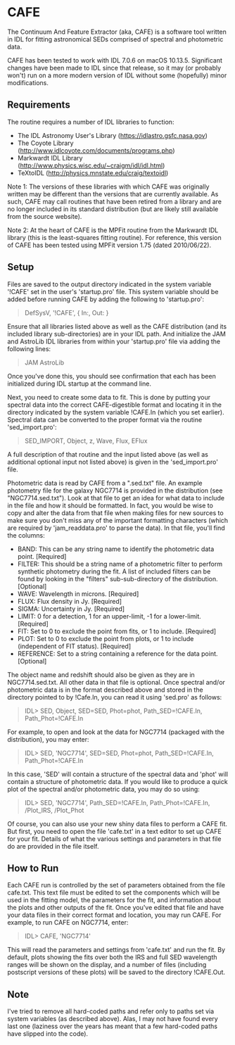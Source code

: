 # CAFE

The Continuum And Feature Extractor (aka, CAFE) is a software tool written in IDL for fitting astronomical SEDs comprised of spectral and photometric data.

CAFE has been tested to work with IDL 7.0.6 on macOS 10.13.5. Significant changes have been made to IDL since that release, so it may (or probably won't) run on a more modern version of IDL without some (hopefully) minor modifications.

## Requirements

The routine requires a number of IDL libraries to function:

- The IDL Astronomy User's Library (https://idlastro.gsfc.nasa.gov)
- The Coyote Library (http://www.idlcoyote.com/documents/programs.php)
- Markwardt IDL Library (http://www.physics.wisc.edu/~craigm/idl/idl.html)
- TeXtoIDL (http://physics.mnstate.edu/craig/textoidl)

Note 1: The versions of these libraries with which CAFE was originally written may be different than the versions that are currently available. As such, CAFE may call routines that have been retired from a library and are no longer included in its standard distribution (but are likely still available from the source website).

Note 2: At the heart of CAFE is the MPFit routine from the Markwardt IDL library (this is the least-squares fitting routine). For reference, this version of CAFE has been tested using MPFit version 1.75 (dated 2010/06/22).

## Setup

Files are saved to the output directory indicated in the system variable '!CAFE' set in the user's 'startup.pro' file. This system variable should be added before running CAFE by adding the following to 'startup.pro':

> DefSysV, '!CAFE', { In:<insert input directory>, Out:<insert output dir> }

Ensure that all libraries listed above as well as the CAFE distribution (and its included library sub-directories) are in your IDL path. And initialize the JAM and AstroLib IDL libraries from within your 'startup.pro' file via adding the following lines:

> JAM
> AstroLib

Once you've done this, you should see confirmation that each has been initialized during IDL startup at the command line.

Next, you need to create some data to fit. This is done by putting your spectral data into the correct CAFE-digestible format and locating it in the directory indicated by the system variable !CAFE.In (which you set earlier). Spectral data can be converted to the proper format via the routine 'sed_import.pro':

> SED_IMPORT, Object, z, Wave, Flux, EFlux

A full description of that routine and the input listed above (as well as additional optional input not listed above) is given in the 'sed_import.pro' file. 

Photometric data is read by CAFE from a ".sed.txt" file. An example photometry file for the galaxy NGC7714 is provided in the distribution (see "NGC7714.sed.txt"). Look at that file to get an idea for what data to include in the file and how it should be formatted. In fact, you would be wise to copy and alter the data from that file when making files for new sources to make sure you don't miss any of the important formatting characters (which are required by 'jam_readdata.pro' to parse the data). In that file, you'll find the columns:

- BAND: This can be any string name to identify the photometric data point. [Required]
- FILTER: This should be a string name of a photometric filter to perform synthetic photometry during the fit. A list of included filters can be found by looking in the "filters" sub-sub-directory of the distribution. [Optional]
- WAVE: Wavelength in microns. [Required]
- FLUX: Flux density in Jy. [Required]
- SIGMA: Uncertainty in Jy. [Required]
- LIMIT: 0 for a detection, 1 for an upper-limit, -1 for a lower-limit. [Required]
- FIT: Set to 0 to exclude the point from fits, or 1 to include. [Required]
- PLOT: Set to 0 to exclude the point from plots, or 1 to include (independent of FIT status). [Required]
- REFERENCE: Set to a string containing a reference for the data point. [Optional]

The object name and redshift should also be given as they are in NGC7714.sed.txt. All other data in that file is optional. Once spectral and/or photometric data is in the format described above and stored in the directory pointed to by !Cafe.In, you can read it using 'sed.pro' as follows:

>IDL> SED, Object, SED=SED, Phot=phot, Path_SED=!CAFE.In, Path_Phot=!CAFE.In
       
For example, to open and look at the data for NGC7714 (packaged with the distribution), you may enter:

>IDL> SED, 'NGC7714', SED=SED, Phot=phot, Path_SED=!CAFE.In, Path_Phot=!CAFE.In

In this case, 'SED' will contain a structure of the spectral data and 'phot' will contain a structure of photometric data. If you would like to produce a quick plot of the spectral and/or photometric data, you may do so using:

>IDL> SED, 'NGC7714', Path_SED=!CAFE.In, Path_Phot=!CAFE.In, /Plot_IRS, /Plot_Phot

Of course, you can also use your new shiny data files to perform a CAFE fit. But first, you need to open the file 'cafe.txt' in a text editor to set up CAFE for your fit. Details of what the various settings and parameters in that file do are provided in the file itself.

## How to Run

Each CAFE run is controlled by the set of parameters obtained from the file cafe.txt. This text file must be edited to set the components which will be used in the fitting model, the parameters for the fit, and information about the plots and other outputs of the fit. Once you've edited that file and have your data files in their correct format and location, you may run CAFE. For example, to run CAFE on NGC7714, enter:

>IDL> CAFE, 'NGC7714'

This will read the parameters and settings from 'cafe.txt' and run the fit. By default, plots showing the fits over both the IRS and full SED wavelength ranges will be shown on the display, and a number of files (including postscript versions of these plots) will be saved to the directory !CAFE.Out.

## Note

I've tried to remove all hard-coded paths and refer only to paths set via system variables (as described above). Alas, I may not have found every last one (laziness over the years has meant that a few hard-coded paths have slipped into the code).
